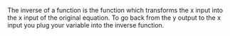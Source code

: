 The inverse of a function is the function which transforms the x input into the x input of the original equation. To go back from the y output to the x input you plug your variable into the inverse function.